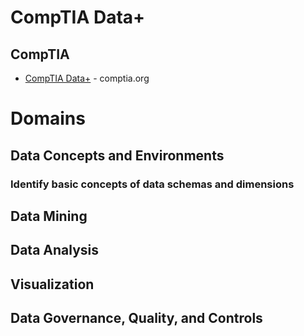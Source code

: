 # CompTIA Data+

## CompTIA
* [CompTIA Data+](https://www.comptia.org/certifications/data) - comptia.org

# Domains
## Data Concepts and Environments
### Identify basic concepts of data schemas and dimensions
## Data Mining
## Data Analysis
## Visualization
## Data Governance, Quality, and Controls
